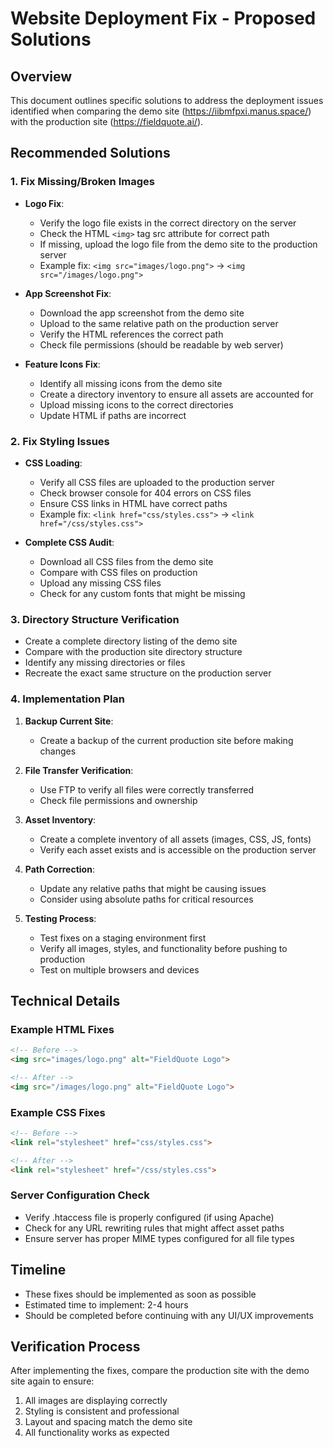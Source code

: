 # Website Deployment Fix - Proposed Solutions

## Overview
This document outlines specific solutions to address the deployment issues identified when comparing the demo site (https://iibmfpxi.manus.space/) with the production site (https://fieldquote.ai/).

## Recommended Solutions

### 1. Fix Missing/Broken Images
- **Logo Fix**: 
  - Verify the logo file exists in the correct directory on the server
  - Check the HTML `<img>` tag src attribute for correct path
  - If missing, upload the logo file from the demo site to the production server
  - Example fix: `<img src="images/logo.png">` → `<img src="/images/logo.png">`

- **App Screenshot Fix**:
  - Download the app screenshot from the demo site
  - Upload to the same relative path on the production server
  - Verify the HTML references the correct path
  - Check file permissions (should be readable by web server)

- **Feature Icons Fix**:
  - Identify all missing icons from the demo site
  - Create a directory inventory to ensure all assets are accounted for
  - Upload missing icons to the correct directories
  - Update HTML if paths are incorrect

### 2. Fix Styling Issues
- **CSS Loading**:
  - Verify all CSS files are uploaded to the production server
  - Check browser console for 404 errors on CSS files
  - Ensure CSS links in HTML have correct paths
  - Example fix: `<link href="css/styles.css">` → `<link href="/css/styles.css">`
  
- **Complete CSS Audit**:
  - Download all CSS files from the demo site
  - Compare with CSS files on production
  - Upload any missing CSS files
  - Check for any custom fonts that might be missing

### 3. Directory Structure Verification
- Create a complete directory listing of the demo site
- Compare with the production site directory structure
- Identify any missing directories or files
- Recreate the exact same structure on the production server

### 4. Implementation Plan
1. **Backup Current Site**:
   - Create a backup of the current production site before making changes
   
2. **File Transfer Verification**:
   - Use FTP to verify all files were correctly transferred
   - Check file permissions and ownership
   
3. **Asset Inventory**:
   - Create a complete inventory of all assets (images, CSS, JS, fonts)
   - Verify each asset exists and is accessible on the production server
   
4. **Path Correction**:
   - Update any relative paths that might be causing issues
   - Consider using absolute paths for critical resources
   
5. **Testing Process**:
   - Test fixes on a staging environment first
   - Verify all images, styles, and functionality before pushing to production
   - Test on multiple browsers and devices

## Technical Details

### Example HTML Fixes
```html
<!-- Before -->
<img src="images/logo.png" alt="FieldQuote Logo">

<!-- After -->
<img src="/images/logo.png" alt="FieldQuote Logo">
```

### Example CSS Fixes
```html
<!-- Before -->
<link rel="stylesheet" href="css/styles.css">

<!-- After -->
<link rel="stylesheet" href="/css/styles.css">
```

### Server Configuration Check
- Verify .htaccess file is properly configured (if using Apache)
- Check for any URL rewriting rules that might affect asset paths
- Ensure server has proper MIME types configured for all file types

## Timeline
- These fixes should be implemented as soon as possible
- Estimated time to implement: 2-4 hours
- Should be completed before continuing with any UI/UX improvements

## Verification Process
After implementing the fixes, compare the production site with the demo site again to ensure:
1. All images are displaying correctly
2. Styling is consistent and professional
3. Layout and spacing match the demo site
4. All functionality works as expected
